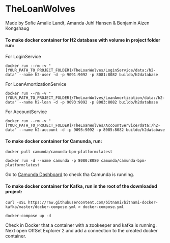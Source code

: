 # TheLoanWolves
Made by Sofie Amalie Landt, Amanda Juhl Hansen & Benjamin Aizen Kongshaug

#### To make docker container for H2 database with volume in project folder run:

For LoginService
```
docker run --rm -v "[YOUR_PATH_TO_PROJECT_FOLDER]/TheLoanWolves/LoginService/data:/h2-data" --name h2-user -d -p 9091:9092 -p 8081:8082 buildo/h2database 
```
For LoanAmortizationService 
```
docker run --rm -v "[YOUR_PATH_TO_PROJECT_FOLDER]/TheLoanWolves/LoanAmortization/data:/h2-data" --name h2-loan -d -p 9093:9092 -p 8083:8082 buildo/h2database
```
For AccountService
```
docker run --rm -v "[YOUR_PATH_TO_PROJECT_FOLDER]/TheLoanWolves/AccountService/data:/h2-data" --name h2-account -d -p 9095:9092 -p 8085:8082 buildo/h2database 
```

#### To make docker container for Camunda, run:
```
docker pull camunda/camunda-bpm-platform:latest
```
```
docker run -d --name camunda -p 8080:8080 camunda/camunda-bpm-platform:latest
```
 
Go to [Camunda Dashboard](http://localhost:8080/camunda/app/cockpit/default/#/dashboard) to check tha Camunda is running. 

#### To make docker container for Kafka, run in the root of the downloaded project:
```
curl -sSL https://raw.githubusercontent.com/bitnami/bitnami-docker-kafka/master/docker-compose.yml > docker-compose.yml
```
```
docker-compose up -d
```

Check in Docker that a container with a zookeeper and kafka is running. 
Next open OffSet Explorer 2 and add a connection to the created docker container.
